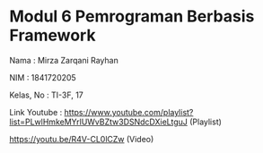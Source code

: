 # Modul 6 Pemrograman Berbasis Framework

Nama        : Mirza Zarqani Rayhan


NIM         : 1841720205


Kelas, No   : TI-3F, 17

Link Youtube :  https://www.youtube.com/playlist?list=PLwlHmkeMYrlUWvBZtw3DSNdcDXieLtguJ (Playlist)

https://youtu.be/R4V-CL0lCZw (Video)